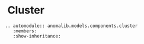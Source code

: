#  Cluster

```{eval-rst}
.. automodule:: anomalib.models.components.cluster
   :members:
   :show-inheritance:
```
